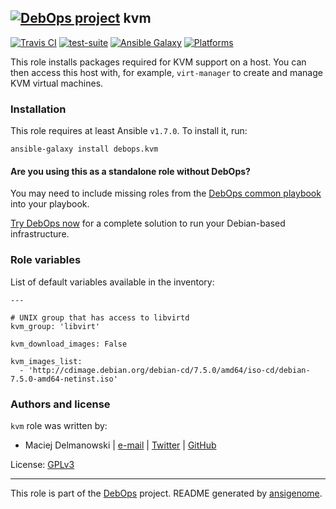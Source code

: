 
## [![DebOps project](http://debops.org/images/debops-small.png)](http://debops.org) kvm



[![Travis CI](http://img.shields.io/travis/debops/ansible-kvm.svg?style=flat)](http://travis-ci.org/debops/ansible-kvm) [![test-suite](http://img.shields.io/badge/test--suite-ansible--kvm-blue.svg?style=flat)](https://github.com/debops/test-suite/tree/master/ansible-kvm/)  [![Ansible Galaxy](http://img.shields.io/badge/galaxy-debops.kvm-660198.svg?style=flat)](https://galaxy.ansible.com/list#/roles/1572) [![Platforms](http://img.shields.io/badge/platforms-debian%20|%20ubuntu-lightgrey.svg?style=flat)](#)






This role installs packages required for KVM support on a host. You can
then access this host with, for example, `virt-manager` to create and
manage KVM virtual machines.





### Installation

This role requires at least Ansible `v1.7.0`. To install it, run:

    ansible-galaxy install debops.kvm

#### Are you using this as a standalone role without DebOps?

You may need to include missing roles from the [DebOps common
playbook](https://github.com/debops/debops-playbooks/blob/master/playbooks/common.yml)
into your playbook.

[Try DebOps now](https://github.com/debops/debops) for a complete solution to run your Debian-based infrastructure.








### Role variables

List of default variables available in the inventory:

    ---
    
    # UNIX group that has access to libvirtd
    kvm_group: 'libvirt'
    
    kvm_download_images: False
    
    kvm_images_list:
      - 'http://cdimage.debian.org/debian-cd/7.5.0/amd64/iso-cd/debian-7.5.0-amd64-netinst.iso'









### Authors and license

`kvm` role was written by:

- Maciej Delmanowski | [e-mail](mailto:drybjed@gmail.com) | [Twitter](https://twitter.com/drybjed) | [GitHub](https://github.com/drybjed)

License: [GPLv3](https://tldrlegal.com/license/gnu-general-public-license-v3-%28gpl-3%29)



***

This role is part of the [DebOps](http://debops.org/) project. README generated by [ansigenome](https://github.com/nickjj/ansigenome/).
